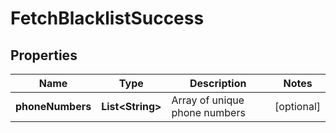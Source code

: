 
# FetchBlacklistSuccess

## Properties
Name | Type | Description | Notes
------------ | ------------- | ------------- | -------------
**phoneNumbers** | **List&lt;String&gt;** | Array of unique phone numbers |  [optional]



